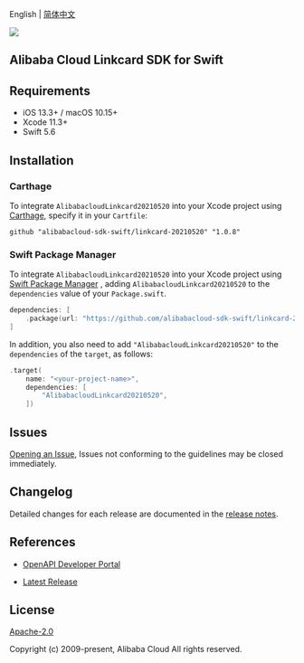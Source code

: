 English | [简体中文](README-CN.md)

![](https://aliyunsdk-pages.alicdn.com/icons/AlibabaCloud.svg)

## Alibaba Cloud Linkcard SDK for Swift

## Requirements

- iOS 13.3+ / macOS 10.15+
- Xcode 11.3+
- Swift 5.6

## Installation

### Carthage

To integrate `AlibabacloudLinkcard20210520` into your Xcode project using [Carthage](https://github.com/Carthage/Carthage), specify it in your `Cartfile`:

```ogdl
github "alibabacloud-sdk-swift/linkcard-20210520" "1.0.8"
```

### Swift Package Manager

To integrate `AlibabacloudLinkcard20210520` into your Xcode project using [Swift Package Manager](https://swift.org/package-manager/) , adding `AlibabacloudLinkcard20210520` to the `dependencies` value of your `Package.swift`.

```swift
dependencies: [
    .package(url: "https://github.com/alibabacloud-sdk-swift/linkcard-20210520.git", from: "1.0.8")
]
```

In addition, you also need to add `"AlibabacloudLinkcard20210520"` to the `dependencies` of the `target`, as follows:

```swift
.target(
    name: "<your-project-name>",
    dependencies: [
        "AlibabacloudLinkcard20210520",
    ])
```

## Issues

[Opening an Issue](https://github.com/alibabacloud-sdk-swift/linkcard-20210520/issues/new), Issues not conforming to the guidelines may be closed immediately.

## Changelog

Detailed changes for each release are documented in the [release notes](./ChangeLog.txt).

## References

* [OpenAPI Developer Portal](https://next.api.alibabacloud.com/home)
- [Latest Release](https://github.com/alibabacloud-sdk-swift/linkcard-20210520)

## License

[Apache-2.0](http://www.apache.org/licenses/LICENSE-2.0)

Copyright (c) 2009-present, Alibaba Cloud All rights reserved.
